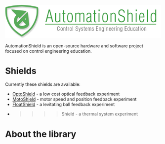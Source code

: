 ![AutomationShield logo and header](/fig/header.gif)

AutomationShield is an open-source hardware and software project focused on control engineering education.

# Shields
Currently these shields are available:
* [OptoShield](https://github.com/gergelytakacs/AutomationShield/wiki/OptoShield) - a low cost optical feedback experiment
* [MotoShield](https://github.com/gergelytakacs/AutomationShield/wiki/MotoShield) - motor speed and position feedback experiment
* [FloatShield](https://github.com/gergelytakacs/AutomationShield/wiki/FloatShield) - a levitating ball feedback experiment
* >>>>Shield - a thermal system experiment

# About the library